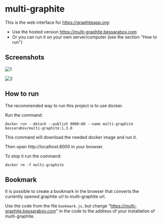 # multi-graphite

This is the web interface for https://graphiteapp.org:

 * Use the hosted version https://multi-graphite.bessarabov.com
 * Or you can run it on your own server/computer (see the section "How to run")

## Screenshots

![1](https://user-images.githubusercontent.com/47263/192137531-97765244-dd14-44a8-b5e4-e4494047aec1.png)

![2](https://user-images.githubusercontent.com/47263/192137544-c0c418fb-2846-4b01-a211-0e6adec5b756.png)

## How to run

The recommended way to run this project is to use docker.

Run the command:

```
docker run --detach --publish 8000:80 --name multi-graphite bessarabov/multi-graphite:1.3.0
```

This command will download the needed docker image and run it.

Then open http://localhost:8000 in your browser.

To stop it run the command:

```
docker rm -f multi-graphite
```

## Bookmark

It is possible to create a bookmark in the browser that converts the currently
opened graphite url to multi-graphite url.

Use the code from the file `bookmark.js`, but change
"https://multi-graphite.bessarabov.com" in the code to the address of your
installation of multi-graphite.
